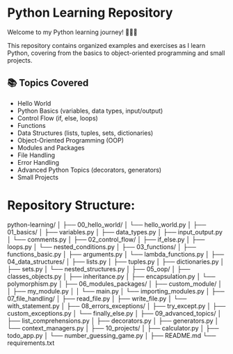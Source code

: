 # Python Learning Repository

Welcome to my Python learning journey! 👨‍💻🐍

This repository contains organized examples and exercises as I learn Python, covering from the basics to object-oriented programming and small projects.

## 📚 Topics Covered

- Hello World
- Python Basics (variables, data types, input/output)
- Control Flow (if, else, loops)
- Functions
- Data Structures (lists, tuples, sets, dictionaries)
- Object-Oriented Programming (OOP)
- Modules and Packages
- File Handling
- Error Handling
- Advanced Python Topics (decorators, generators)
- Small Projects


#  Repository Structure:


python-learning/
│
├── 00_hello_world/
│   └── hello_world.py
│
├── 01_basics/
│   ├── variables.py
│   ├── data_types.py
│   ├── input_output.py
│   └── comments.py
│
├── 02_control_flow/
│   ├── if_else.py
│   ├── loops.py
│   └── nested_conditions.py
│
├── 03_functions/
│   ├── functions_basic.py
│   ├── arguments.py
│   └── lambda_functions.py
│
├── 04_data_structures/
│   ├── lists.py
│   ├── tuples.py
│   ├── dictionaries.py
│   ├── sets.py
│   └── nested_structures.py
│
├── 05_oop/
│   ├── classes_objects.py
│   ├── inheritance.py
│   ├── encapsulation.py
│   └── polymorphism.py
│
├── 06_modules_packages/
│   ├── custom_module/
│   │   ├── my_module.py
│   │   └── main.py
│   └── importing_modules.py
│
├── 07_file_handling/
│   ├── read_file.py
│   ├── write_file.py
│   └── with_statement.py
│
├── 08_errors_exceptions/
│   ├── try_except.py
│   ├── custom_exceptions.py
│   └── finally_else.py
│
├── 09_advanced_topics/
│   ├── list_comprehensions.py
│   ├── decorators.py
│   ├── generators.py
│   └── context_managers.py
│
├── 10_projects/
│   ├── calculator.py
│   ├── todo_app.py
│   └── number_guessing_game.py
│
├── README.md
└── requirements.txt
